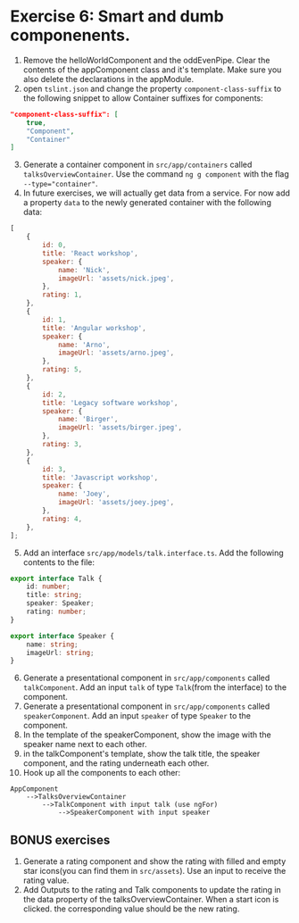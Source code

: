 # Exercise 6: Smart and dumb componenents.

1. Remove the helloWorldComponent and the oddEvenPipe. Clear the contents of the appComponent class and it's template. Make sure you also delete the declarations in the appModule.
2. open `tslint.json` and change the property `component-class-suffix` to the following snippet to allow Container suffixes for components:

```json
"component-class-suffix": [
    true,
    "Component",
    "Container"
]
```

3. Generate a container component in `src/app/containers` called `talksOverviewContainer`. Use the command `ng g component` with the flag `--type="container"`.
4. In future exercises, we will actually get data from a service. For now add a property `data` to the newly generated container with the following data:

```js
[
    {
        id: 0,
        title: 'React workshop',
        speaker: {
            name: 'Nick',
            imageUrl: 'assets/nick.jpeg',
        },
        rating: 1,
    },
    {
        id: 1,
        title: 'Angular workshop',
        speaker: {
            name: 'Arno',
            imageUrl: 'assets/arno.jpeg',
        },
        rating: 5,
    },
    {
        id: 2,
        title: 'Legacy software workshop',
        speaker: {
            name: 'Birger',
            imageUrl: 'assets/birger.jpeg',
        },
        rating: 3,
    },
    {
        id: 3,
        title: 'Javascript workshop',
        speaker: {
            name: 'Joey',
            imageUrl: 'assets/joey.jpeg',
        },
        rating: 4,
    },
];
```

5. Add an interface `src/app/models/talk.interface.ts`. Add the following contents to the file:

```ts
export interface Talk {
    id: number;
    title: string;
    speaker: Speaker;
    rating: number;
}

export interface Speaker {
    name: string;
    imageUrl: string;
}
```

6. Generate a presentational component in `src/app/components` called `talkComponent`. Add an input `talk` of type `Talk`(from the interface) to the component.
7. Generate a presentational component in `src/app/components` called `speakerComponent`. Add an input `speaker` of type `Speaker` to the component.
8. In the template of the speakerComponent, show the image with the speaker name next to each other.
9. in the talkComponent's template, show the talk title, the speaker component, and the rating underneath each other.
10. Hook up all the components to each other:

```
AppComponent
    -->TalksOverviewContainer
        -->TalkComponent with input talk (use ngFor)
            -->SpeakerComponent with input speaker
```

## BONUS exercises

1. Generate a rating component and show the rating with filled and empty star icons(you can find them in `src/assets`). Use an input to receive the rating value.
2. Add Outputs to the rating and Talk components to update the rating in the data property of the talksOverviewContainer. When a start icon is clicked. the corresponding value should be the new rating.
